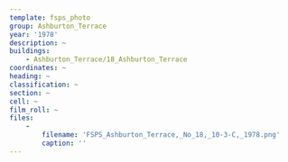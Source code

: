 ```yaml
---
template: fsps_photo
group: Ashburton_Terrace
year: '1978'
description: ~
buildings:
    - Ashburton_Terrace/18_Ashburton_Terrace
coordinates: ~
heading: ~
classification: ~
section: ~
cell: ~
film_roll: ~
files:
    -
        filename: 'FSPS_Ashburton_Terrace,_No_18,_10-3-C,_1978.png'
        caption: ''
---
```

